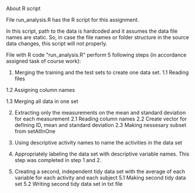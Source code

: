 About R script

File run_analysis.R has the R script for this assignment.  

In this script, path to the data is hardcoded and it assumes the data file names are static.  So, in case the file names or folder structure in the source data changes, this script will not properly.

File with R code "run_analysis.R" perform 5 following steps (in accordance assigned task of course work):

1. Merging the training and the test sets to create one data set.
1.1 Reading files

1.2 Assigning column names

1.3 Merging all data in one set

2. Extracting only the measurements on the mean and standard deviation for each measurement
2.1 Reading column names
2.2 Create vector for defining ID, mean and standard deviation
2.3 Making nessesary subset from setAllInOne

3. Using descriptive activity names to name the activities in the data set

4. Appropriately labeling the data set with descriptive variable names.  This step was completed in step 1 and 2. 

5. Creating a second, independent tidy data set with the average of each variable for each activity and each subject
5.1 Making second tidy data set
5.2 Writing second tidy data set in txt file
